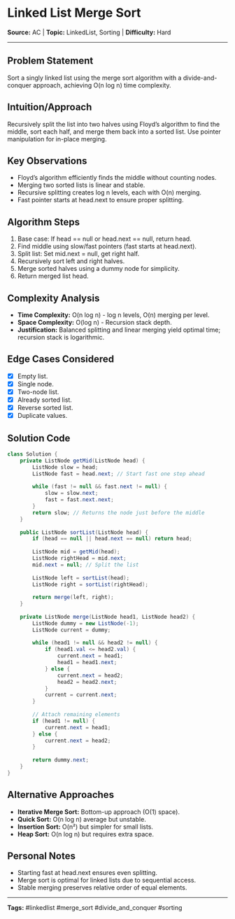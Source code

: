 # Linked List Merge Sort

**Source:** AC | **Topic:** LinkedList, Sorting | **Difficulty:** Hard

---

## Problem Statement
Sort a singly linked list using the merge sort algorithm with a divide-and-conquer approach, achieving O(n log n) time complexity.

## Intuition/Approach
Recursively split the list into two halves using Floyd’s algorithm to find the middle, sort each half, and merge them back into a sorted list. Use pointer manipulation for in-place merging.

## Key Observations
- Floyd’s algorithm efficiently finds the middle without counting nodes.
- Merging two sorted lists is linear and stable.
- Recursive splitting creates log n levels, each with O(n) merging.
- Fast pointer starts at head.next to ensure proper splitting.

## Algorithm Steps
1. Base case: If head == null or head.next == null, return head.
2. Find middle using slow/fast pointers (fast starts at head.next).
3. Split list: Set mid.next = null, get right half.
4. Recursively sort left and right halves.
5. Merge sorted halves using a dummy node for simplicity.
6. Return merged list head.

## Complexity Analysis
- **Time Complexity:** O(n log n) - log n levels, O(n) merging per level.
- **Space Complexity:** O(log n) - Recursion stack depth.
- **Justification:** Balanced splitting and linear merging yield optimal time; recursion stack is logarithmic.

## Edge Cases Considered
- [x] Empty list.
- [x] Single node.
- [x] Two-node list.
- [x] Already sorted list.
- [x] Reverse sorted list.
- [x] Duplicate values.

## Solution Code
```java
class Solution {
    private ListNode getMid(ListNode head) {
        ListNode slow = head;
        ListNode fast = head.next; // Start fast one step ahead
        
        while (fast != null && fast.next != null) {
            slow = slow.next;
            fast = fast.next.next;
        }
        return slow; // Returns the node just before the middle
    }
    
    public ListNode sortList(ListNode head) {
        if (head == null || head.next == null) return head;
        
        ListNode mid = getMid(head);
        ListNode rightHead = mid.next;
        mid.next = null; // Split the list
        
        ListNode left = sortList(head);
        ListNode right = sortList(rightHead);
        
        return merge(left, right);
    }
    
    private ListNode merge(ListNode head1, ListNode head2) {
        ListNode dummy = new ListNode(-1);
        ListNode current = dummy;
        
        while (head1 != null && head2 != null) {
            if (head1.val <= head2.val) {
                current.next = head1;
                head1 = head1.next;
            } else {
                current.next = head2;
                head2 = head2.next;
            }
            current = current.next;
        }
        
        // Attach remaining elements
        if (head1 != null) {
            current.next = head1;
        } else {
            current.next = head2;
        }
        
        return dummy.next;
    }
}
```

## Alternative Approaches
- **Iterative Merge Sort:** Bottom-up approach (O(1) space).
- **Quick Sort:** O(n log n) average but unstable.
- **Insertion Sort:** O(n²) but simpler for small lists.
- **Heap Sort:** O(n log n) but requires extra space.

## Personal Notes
- Starting fast at head.next ensures even splitting.
- Merge sort is optimal for linked lists due to sequential access.
- Stable merging preserves relative order of equal elements.

---
**Tags:** #linkedlist #merge_sort #divide_and_conquer #sorting